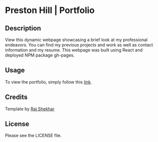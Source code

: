 # Preston Hill | Portfolio

## Description

View this dynamic webpage showcasing a brief look at my professional endeavors. You can find my previous projects and work as well as contact information and my resume. This webpage was built using React and deployed NPM package gh-pages. 

## Usage

To view the portfolio, simply follow this [link](https://chewy441014.github.io/portfolio-react/). 

## Credits

Template by [Raj Shekhar](https://github.com/rajshekhar26/cleanfolio)

## License

Please see the LICENSE file. 
